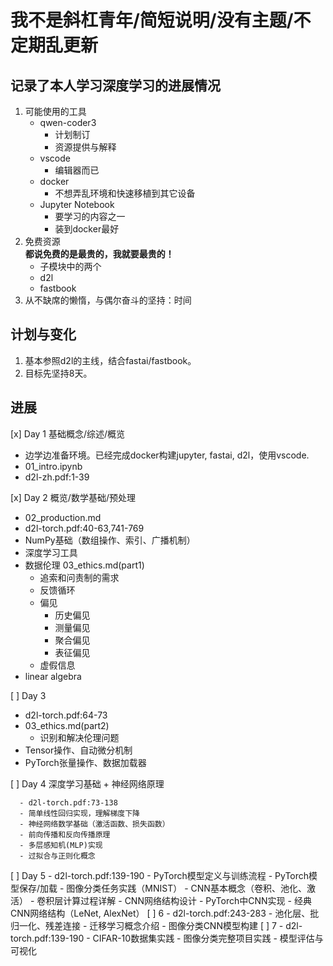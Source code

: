 # 我不是斜杠青年/简短说明/没有主题/不定期乱更新

## 记录了本人学习深度学习的进展情况
1. 可能使用的工具
   - qwen-coder3
     * 计划制订
     * 资源提供与解释
   - vscode
     * 编辑器而已
   - docker
     * 不想弄乱环境和快速移植到其它设备
   - Jupyter Notebook
     * 要学习的内容之一
     * 装到docker最好
2. 免费资源  
   **都说免费的是最贵的，我就要最贵的！**
   - 子模块中的两个
    * d2l
    * fastbook
3. 从不缺席的懒惰，与偶尔奋斗的坚持：时间

## 计划与变化
1. 基本参照d2l的主线，结合fastai/fastbook。
2. 目标先坚持8天。
## 进展
[x] Day 1 基础概念/综述/概览
-  边学边准备环境。已经完成docker构建jupyter, fastai, d2l，使用vscode.
-  01_intro.ipynb
-  d2l-zh.pdf:1-39

[x] Day 2 概览/数学基础/预处理
- 02_production.md
- d2l-torch.pdf:40-63,741-769
- NumPy基础（数组操作、索引、广播机制）
- 深度学习工具
- 数据伦理 03_ethics.md(part1)
  + 追索和问责制的需求
  + 反馈循环
  + 偏见
    * 历史偏见
    * 测量偏见
    * 聚合偏见
    * 表征偏见
  + 虚假信息
- linear algebra

[ ] Day 3
  - d2l-torch.pdf:64-73
  - 03_ethics.md(part2)
    + 识别和解决伦理问题
  - Tensor操作、自动微分机制
  - PyTorch张量操作、数据加载器

[ ] Day 4 深度学习基础 + 神经网络原理

      - d2l-torch.pdf:73-138
      - 简单线性回归实现，理解梯度下降
      - 神经网络数学基础（激活函数、损失函数）
      - 前向传播和反向传播原理
      - 多层感知机(MLP)实现
      - 过拟合与正则化概念
[ ] Day 5
      - d2l-torch.pdf:139-190
      - PyTorch模型定义与训练流程
      - PyTorch模型保存/加载
      - 图像分类任务实践（MNIST）
      - CNN基本概念（卷积、池化、激活）
      - 卷积层计算过程详解
      - CNN网络结构设计
      - PyTorch中CNN实现
      - 经典CNN网络结构（LeNet, AlexNet）
[ ] 6
      - d2l-torch.pdf:243-283
      - 池化层、批归一化、残差连接
      - 迁移学习概念介绍
      - 图像分类CNN模型构建
[ ] 7
      - d2l-torch.pdf:139-190
      - CIFAR-10数据集实践
      - 图像分类完整项目实践
      - 模型评估与可视化
